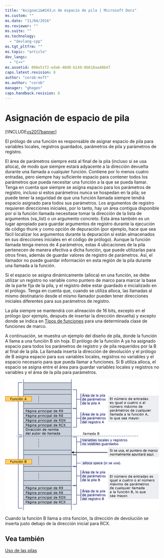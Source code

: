 ```yaml
---
title: "Asignaci&#243;n de espacio de pila | Microsoft Docs"
ms.custom: ""
ms.date: "11/04/2016"
ms.reviewer: ""
ms.suite: ""
ms.technology: 
  - "devlang-cpp"
ms.tgt_pltfrm: ""
ms.topic: "article"
dev_langs: 
  - "C++"
ms.assetid: 098e51f2-eda6-40d0-b149-0b618aa48b47
caps.latest.revision: 8
author: "corob-msft"
ms.author: "corob"
manager: "ghogen"
caps.handback.revision: 8
---
```

# Asignaci&#243;n de espacio de pila
[!INCLUDE[vs2017banner](../assembler/inline/includes/vs2017banner.md)]

El prólogo de una función es responsable de asignar espacio de pila para variables locales, registros guardados, parámetros de pila y parámetros de registro.  
  
 El área de parámetros siempre está al final de la pila \(incluso si se usa alloca\), de modo que siempre estará adyacente a la dirección devuelta durante una llamada a cualquier función.  Contiene por lo menos cuatro entradas, pero siempre hay suficiente espacio para contener todos los parámetros que pueda necesitar una función a la que se pueda llamar.  Tenga en cuenta que siempre se asigna espacio para los parámetros de registro, incluso si estos parámetros nunca se hospedan en la pila; se puede tener la seguridad de que una función llamada siempre tendrá espacio asignado para todos sus parámetros.  Los argumentos de registro requieren direcciones iniciales, por lo tanto, hay un área contigua disponible por si la función llamada necesitase tomar la dirección de la lista de argumentos \(va\_list\) o un argumento concreto.  Esta área también es un lugar apropiado para guardar argumentos de registro durante la ejecución de código thunk y como opción de depuración \(por ejemplo, hace que sea fácil localizar los argumentos durante la depuración si están almacenados en sus direcciones iniciales en el código de prólogo\).  Aunque la función llamada tenga menos de 4 parámetros, estas 4 ubicaciones de la pila pertenecen de manera efectiva a dicha función, que puede utilizarlas para otros fines, además de guardar valores de registro de parámetros.  Así, el llamador no puede guardar información en esta región de la pila durante una llamada a la función.  
  
 Si el espacio se asigna dinámicamente \(alloca\) en una función, se debe utilizar un registro no variable como puntero de marco para marcar la base de la parte fija de la pila, y el registro debe estar guardado e inicializado en el prólogo.  Tenga en cuenta que, cuando se utiliza alloca, las llamadas al mismo destinatario desde el mismo llamador pueden tener direcciones iniciales diferentes para sus parámetros de registro.  
  
 La pila siempre se mantendrá con alineación de 16 bits, excepto en el prólogo \(por ejemplo, después de insertar la dirección devuelta\) y excepto donde se indica en [Tipos de funciones](../build/function-types.md) para una determinada clase de funciones de marco.  
  
 A continuación, se muestra un ejemplo del diseño de pila, donde la función A llama a una función B sin hoja.  El prólogo de la función A ya ha asignado espacio para todos los parámetros de registro y de pila requeridos por la B al final de la pila.  La llamada inserta la dirección de devolución y el prólogo de B asigna espacio para sus variables locales, registros no variables y el espacio necesario para que pueda llamar a funciones.  Si B utiliza alloca, el espacio se asigna entre el área para guardar variables locales y registros no variables y el área de la pila para parámetros.  
  
 ![Ejemplo de conversión AMD](../build/media/vcamd_conv_ex_5.png "vcAmd\_conv\_ex\_5")  
  
 Cuando la función B llama a otra función, la dirección de devolución se inserta justo debajo de la dirección inicial para RCX.  
  
## Vea también  
 [Uso de las pilas](../build/stack-usage.md)
